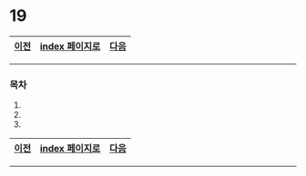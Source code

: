 # 19

[이전](./18.md)|[index 페이지로](./00index.md) |[다음](./20.md)
---|---|---
<hr>


### 목차

1.
1.
1.

[이전](./18.md)|[index 페이지로](./00index.md) |[다음](./20.md)
---|---|---
<hr>
